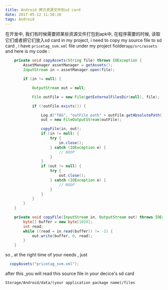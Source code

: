 ```yaml
---
title: Android 拷贝资源文件到sd card
date: 2017-05-12 11:50:10
tags: Android
---
```

在开发中, 我们有时候需要把某些资源文件打包到apk中, 在程序需要的时候, 读取它们或者把它们放入sd card
in my project, i need to copy my source file to sd card ,  i have `pricetag_svm.xml` file under  my project fiolder`app/src/assets` and here is my code :
<!-- more -->
``` java
    private void copyAssets(String file) throws IOException {
        AssetManager assetManager = getAssets();
        InputStream in = assetManager.open(file);

        if (in != null) {

            OutputStream out = null;

            File outFile = new File(getExternalFilesDir(null), file);

            if (!outFile.exists()) {

                Log.d("TAG", "outFile path" + outFile.getAbsolutePath());
                out = new FileOutputStream(outFile);

                copyFile(in, out);
                if (in != null) {
                    try {
                        in.close();
                    } catch (IOException e) {
                        // NOOP
                    }
                }
                if (out != null) {
                    try {
                        out.close();
                    } catch (IOException e) {
                        // NOOP
                    }
                }
            }
        }
    }

    private void copyFile(InputStream in, OutputStream out) throws IOException {
        byte[] buffer = new byte[1024];
        int read;
        while ((read = in.read(buffer)) != -1) {
            out.write(buffer, 0, read);
        }
    }

```

so , at the right time of your needs , just 

``` java
  copyAssets("pricetag_svm.xml");

```

after this ,you will read this source file in your decice's sd card 

`Storage/Android/data/(your application package name)/files` 




